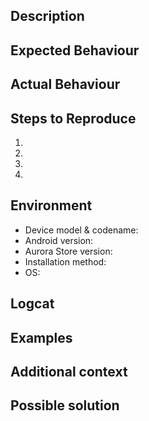 <!---
- Please read Troubleshooting and FAQs on the GitLab wiki before writing an issue to see if it helps solve your problem!
- Provide a general summary of the issue in the Title above.
- Check if your issue or something similar has been reported before (if yes upvote/comment there)
- Please use the latest stable release and note that we don't accept any bug reports for v.1.*, v.2.* & v.3.* anymore!
- If you did not know already, everything between "<!---" & "~->" are comments in Markdown. These will not be visible unless when editing or viewed as raw file.
-->


## Description
<!--- Provide a detailed description to your issue itself, and why you consider it to be a bug -->


## Expected Behaviour
<!--- Tell us what should happen -->


## Actual Behaviour
<!--- Tell us what happens instead -->


## Steps to Reproduce
<!--- Provide a link to a live example (screenshots/recording etc..), or a set of steps to reproduce the issue -->

1.

2.

3.

4.


## Environment
<!---
Include as many relevant details about the environment you experienced the bug in.
For example:
* Device model & codename: OnePlus 8T "instantnoodle"
* Android version: 11.0.0
* Arch: armeabi, armeabi-v7a, arm64-v8a
* Aurora Store version: 4.0.2
* Installation method: root/session/native/Aurora Services
* OS: OxygenOS 11.0.1 (Android skin)
-->


* Device model & codename:
* Android version:
* Aurora Store version:
* Installation method:
* OS:


## Logcat
<!---
- If possible, include a logcat of the issue and upload on dogbin, nekobin, privatebin or any other bin of your choice, otherwise remove this comment section including the subtitle.
- The simplest way to get logs is by using Matlog or similar apps to start logging, then do your steps and save the logs as a .txt file.
- Upload the .txt file or copy/paste to https://del.dog/, https://nekobin.com/, https://privatebin.info/ and paste your link after this comment section.
-->

## Examples
<!-- If you have any examples, e.g. screenshots/videos/designs of the bug you found, paste or link them here. -->

## Additional context
<!-- If you have more info to add, write it in this section, otherwise delete the subtitle and this comment.-->

## Possible solution
<!-- If you believe to have a possible solution, write it in this section, otherwise delete the subtitle and this comment.-->